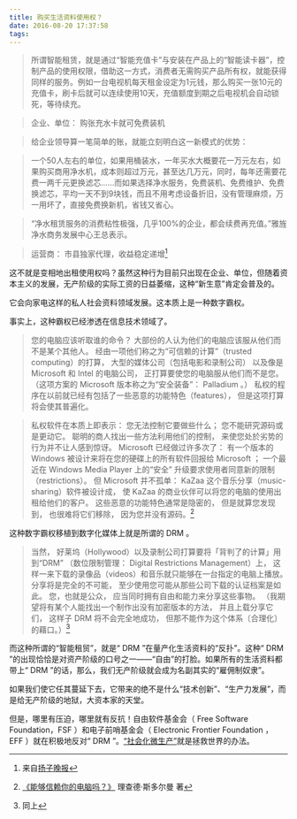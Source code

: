 ```yaml
---
title: 购买生活资料使用权？
date: 2016-08-20 17:37:58
tags: 
---
```


>所谓智能租赁，就是通过“智能充值卡”与安装在产品上的“智能读卡器”，控制产品的使用权限，借助这一方式，消费者无需购买产品所有权，就能获得同样的服务。例如一台电视机每天租金设定为1元钱，那么购买一张10元的充值卡，刷卡后就可以连续使用10天，充值额度到期之后电视机会自动锁死，等待续充。

>企业、单位： 购张充水卡就可免费装机

>给企业领导算一笔简单的账，就能立刻明白这一新模式的优势：

>一个50人左右的单位，如果用桶装水，一年买水大概要花一万元左右，如果购买商用净水机，成本则超过万元，甚至达几万元，同时，每年还需要花费一两千元更换滤芯……而如果选择净水服务，免费装机、免费维护、免费换滤芯，平均一天不到9块钱，而且不用考虑设备折旧，没有管理麻烦，万一用坏了，直接免费换新机，省钱又省心。

>“净水租赁服务的消费粘性极强，几乎100%的企业，都会续费再充值。”雅旌净水商务发展中心王总表示。

>运营商： 市县独家代理，收益稳定递增[^1]

这不就是变相地出租使用权吗？虽然这种行为目前只出现在企业、单位，但随着资本主义的发展，无产阶级的实际工资的日益萎缩，这种“新生意”肯定会普及的。

它会向家电这样的私人社会资料领域发展。这本质上是一种数字霸权。

事实上，这种霸权已经渗透在信息技术领域了。

>您的电脑应该听取谁的命令？ 大部份的人认为他们的电脑应该服从他们而不是某个其他人。 经由一项他们称之为“可信赖的计算”（trusted computing）的打算， 大型的媒体公司（包括电影和录制公司） 以及像是 Microsoft 和 Intel 的电脑公司， 正打算要使您的电脑服从他们而不是您。 （这项方案的 Microsoft 版本称之为“安全装备”： Palladium 。） 私权的程序在以前就已经有包括了一些恶意的功能特色（features）， 但是这项打算将会使其普遍化。

> 私权软件在本质上即表示： 您无法控制它要做些什么； 您不能研究源码或是更动它。 聪明的商人找出一些方法利用他们的控制， 来使您处於劣势的行为并不让人感到惊讶。 Microsoft 已经做过许多次了： 有一个版本的 Windows 被设计来将在您的硬碟上的所有软件回报给 Microsoft ； 一个最近在 Windows Media Player 上的“安全” 升级要求使用者同意新的限制（restrictions）。 但 Microsoft 并不孤单： KaZaa 这个音乐分享（music-sharing）软件被设计成， 使 KaZaa 的商业伙伴可以将您的电脑的使用出租给他们的客户。 这些恶意的功能特色通常是隐密的， 但是就算您发现到， 也很难将它们移除， 因为您并没有源码。[^2]

这种数字霸权移植到数字化媒体上就是所谓的 DRM 。

>当然， 好莱坞（Hollywood）以及录制公司打算要将「背判了的计算」用到“DRM” （数位限制管理： Digital Restrictions Management）上， 这样一来下载的录像品（videos）和音乐就只能够在一台指定的电脑上播放。 分享将是完全的不可能， 至少使用您可能从那些公司下载的认证档案是如此。 您，也就是公众， 应当同时拥有自由和能力来分享这些事物。 （我期望将有某个人能找出一个制作出没有加密版本的方法， 并且上载分享它们， 这样子 DRM 将不会完全地成功， 但那不能作为这个体系〔合理化〕的藉口。）[^3]

而这种所谓的“智能租贸”，就是“ DRM ”在量产化生活资料的“反扑”。这种“ DRM ”的出现恰恰是对资产阶级的口号之一——“自由”的打脸。如果所有的生活资料都带上“ DRM ”的话，那么，我们无产阶级就会成为名副其实的“雇佣制奴隶”。

如果我们使它任其蔓延下去，它带来的绝不是什么“技术创新”、“生产力发展”，而是给无产阶级的地狱，大资本家的天堂。

但是，哪里有压迫，哪里就有反抗！自由软件基金会（ Free Software Foundation，FSF ）和电子前哨基金会（ Electronic Frontier Foundation ， EFF ）就在积极地反对“ DRM ”。[“社会化微生产”](/2016/07/24/关于“社会化微生产”/)就是拯救世界的办法。

[^1]: 来自[扬子晚报](http://news.ifeng.com/a/20140808/41496718_0.shtml)

[^2]: [《能够信赖你的电脑吗？》](https://www.gnu.org/philosophy/can-you-trust.zh-cn.html) 理查德·斯多尔曼 著

[^3]: 同上
